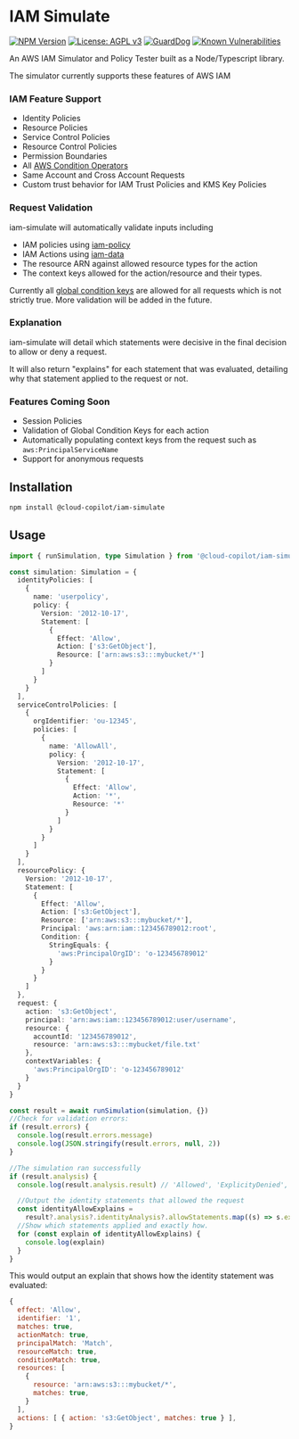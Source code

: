 # IAM Simulate

[![NPM Version](https://img.shields.io/npm/v/@cloud-copilot/iam-simulate.svg?logo=nodedotjs)](https://www.npmjs.com/package/@cloud-copilot/iam-simulate) [![License: AGPL v3](https://img.shields.io/github/license/cloud-copilot/iam-simulate)](LICENSE.txt) [![GuardDog](https://github.com/cloud-copilot/iam-simulate/actions/workflows/guarddog.yml/badge.svg)](https://github.com/cloud-copilot/iam-simulate/actions/workflows/guarddog.yml) [![Known Vulnerabilities](https://snyk.io/test/github/cloud-copilot/iam-simulate/badge.svg?targetFile=package.json&style=flat-square)](https://snyk.io/test/github/cloud-copilot/iam-simulate?targetFile=package.json)

An AWS IAM Simulator and Policy Tester built as a Node/Typescript library.

The simulator currently supports these features of AWS IAM

### IAM Feature Support

- Identity Policies
- Resource Policies
- Service Control Policies
- Resource Control Policies
- Permission Boundaries
- All [AWS Condition Operators](https://docs.aws.amazon.com/IAM/latest/UserGuide/reference_policies_elements_condition_operators.html)
- Same Account and Cross Account Requests
- Custom trust behavior for IAM Trust Policies and KMS Key Policies

### Request Validation

iam-simulate will automatically validate inputs including

- IAM policies using [iam-policy](https://github.com/cloud-copilot/iam-policy)
- IAM Actions using [iam-data](https://github.com/cloud-copilot/iam-data)
- The resource ARN against allowed resource types for the action
- The context keys allowed for the action/resource and their types.

Currently all [global condition keys](https://docs.aws.amazon.com/IAM/latest/UserGuide/reference_policies_condition-keys.html) are allowed for all requests which is not strictly true. More validation will be added in the future.

### Explanation

iam-simulate will detail which statements were decisive in the final decision to allow or deny a request.

It will also return "explains" for each statement that was evaluated, detailing why that statement applied to the request or not.

### Features Coming Soon

- Session Policies
- Validation of Global Condition Keys for each action
- Automatically populating context keys from the request such as `aws:PrincipalServiceName`
- Support for anonymous requests

## Installation

```bash
npm install @cloud-copilot/iam-simulate
```

## Usage

```typescript
import { runSimulation, type Simulation } from '@cloud-copilot/iam-simulate'

const simulation: Simulation = {
  identityPolicies: [
    {
      name: 'userpolicy',
      policy: {
        Version: '2012-10-17',
        Statement: [
          {
            Effect: 'Allow',
            Action: ['s3:GetObject'],
            Resource: ['arn:aws:s3:::mybucket/*']
          }
        ]
      }
    }
  ],
  serviceControlPolicies: [
    {
      orgIdentifier: 'ou-12345',
      policies: [
        {
          name: 'AllowAll',
          policy: {
            Version: '2012-10-17',
            Statement: [
              {
                Effect: 'Allow',
                Action: '*',
                Resource: '*'
              }
            ]
          }
        }
      ]
    }
  ],
  resourcePolicy: {
    Version: '2012-10-17',
    Statement: [
      {
        Effect: 'Allow',
        Action: ['s3:GetObject'],
        Resource: ['arn:aws:s3:::mybucket/*'],
        Principal: 'aws:arn:iam::123456789012:root',
        Condition: {
          StringEquals: {
            'aws:PrincipalOrgID': 'o-123456789012'
          }
        }
      }
    ]
  },
  request: {
    action: 's3:GetObject',
    principal: 'arn:aws:iam::123456789012:user/username',
    resource: {
      accountId: '123456789012',
      resource: 'arn:aws:s3:::mybucket/file.txt'
    },
    contextVariables: {
      'aws:PrincipalOrgID': 'o-123456789012'
    }
  }
}

const result = await runSimulation(simulation, {})
//Check for validation errors:
if (result.errors) {
  console.log(result.errors.message)
  console.log(JSON.stringify(result.errors, null, 2))
}

//The simulation ran successfully
if (result.analysis) {
  console.log(result.analysis.result) // 'Allowed', 'ExplicityDenied', or 'ImplicitlyDenied'

  //Output the identity statements that allowed the request
  const identityAllowExplains =
    result?.analysis?.identityAnalysis?.allowStatements.map((s) => s.explain) || []
  //Show which statements applied and exactly how.
  for (const explain of identityAllowExplains) {
    console.log(explain)
  }
}
```

This would output an explain that shows how the identity statement was evaluated:

```javascript
{
  effect: 'Allow',
  identifier: '1',
  matches: true,
  actionMatch: true,
  principalMatch: 'Match',
  resourceMatch: true,
  conditionMatch: true,
  resources: [
    {
      resource: 'arn:aws:s3:::mybucket/*',
      matches: true,
    }
  ],
  actions: [ { action: 's3:GetObject', matches: true } ],
}
```
